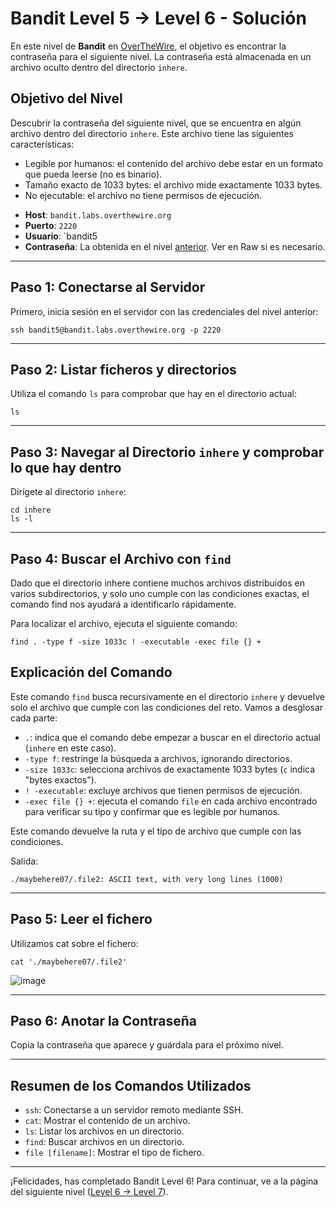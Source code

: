# Bandit Level 5 -> Level 6 - Solución

En este nivel de **Bandit** en [OverTheWire](https://overthewire.org/wargames/bandit/bandit5.html), el objetivo es encontrar la contraseña para el siguiente nivel. La contraseña está almacenada en un archivo oculto dentro del directorio `inhere`.

## Objetivo del Nivel
Descubrir la contraseña del siguiente nivel, que se encuentra en algún archivo dentro del directorio `inhere`. Este archivo tiene las siguientes características:

* Legible por humanos: el contenido del archivo debe estar en un formato que pueda leerse (no es binario).
* Tamaño exacto de 1033 bytes: el archivo mide exactamente 1033 bytes.
* No ejecutable: el archivo no tiene permisos de ejecución.

- **Host**: `bandit.labs.overthewire.org`
- **Puerto**: `2220`
- **Usuario**: `bandit5
- **Contraseña**: La obtenida en el nivel [anterior](/Bandit5/Readme.md). Ver en Raw si es necesario. <!-- 4oQYVPkxZ00E005pTW81FB8j8lxXGUQw -->

---

## Paso 1: Conectarse al Servidor
Primero, inicia sesión en el servidor con las credenciales del nivel anterior:

```
ssh bandit5@bandit.labs.overthewire.org -p 2220
```

---

## Paso 2: Listar ficheros y directorios
Utiliza el comando `ls` para comprobar que hay en el directorio actual:

```
ls
```

---

## Paso 3: Navegar al Directorio `inhere` y comprobar lo que hay dentro
Dirígete al directorio `inhere`:

```
cd inhere
ls -l
```

---

## Paso 4: Buscar el Archivo con `find`
Dado que el directorio inhere contiene muchos archivos distribuidos en varios subdirectorios, y solo uno cumple con las condiciones exactas, el comando find nos ayudará a identificarlo rápidamente.

Para localizar el archivo, ejecuta el siguiente comando:

```
find . -type f -size 1033c ! -executable -exec file {} +
```

## Explicación del Comando
Este comando `find` busca recursivamente en el directorio `inhere` y devuelve solo el archivo que cumple con las condiciones del reto. Vamos a desglosar cada parte:

* `.`: indica que el comando debe empezar a buscar en el directorio actual (`inhere` en este caso).
* `-type f`: restringe la búsqueda a archivos, ignorando directorios.
* `-size 1033c`: selecciona archivos de exactamente 1033 bytes (`c` indica "bytes exactos").
* `! -executable`: excluye archivos que tienen permisos de ejecución.
* `-exec file {} +`: ejecuta el comando `file` en cada archivo encontrado para verificar su tipo y confirmar que es legible por humanos.

Este comando devuelve la ruta y el tipo de archivo que cumple con las condiciones.

Salida:

```
./maybehere07/.file2: ASCII text, with very long lines (1000)
```

---

## Paso 5: Leer el fichero
Utilizamos cat sobre el fichero:

```
cat './maybehere07/.file2'
```

![image](https://github.com/user-attachments/assets/8a11f84f-f904-48b2-8d17-1932d5a2d546)

---

## Paso 6: Anotar la Contraseña
Copia la contraseña que aparece y guárdala para el próximo nivel.

---

## Resumen de los Comandos Utilizados
* `ssh`: Conectarse a un servidor remoto mediante SSH.
* `cat`: Mostrar el contenido de un archivo.
* `ls`: Listar los archivos en un directorio.
* `find`: Buscar archivos en un directorio.
* `file [filename]`: Mostrar el tipo de fichero.
---

¡Felicidades, has completado Bandit Level 6! Para continuar, ve a la página del siguiente nivel ([Level 6 -> Level 7](/Bandit7/Readme.md)).
